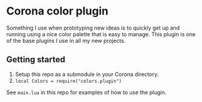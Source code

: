 Corona color plugin
===================

Something I use when prototyping new ideas is to quickly get up and running using a nice color palette that is easy to manage. This plugin is one of the base plugins I use in all my new projects.

Getting started
---

1. Setup this repo as a submodule in your Corona directory.
2. `local Colors = require("colors.plugin")`

See `main.lua` in this repo for examples of how to use the plugin.
